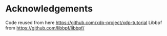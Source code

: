 # Acknowledgements
Code reused from here https://github.com/xdp-project/xdp-tutorial
Libbpf from https://github.com/libbpf/libbpf/
